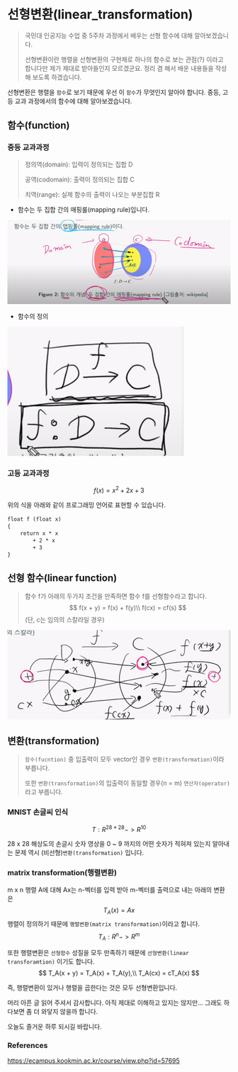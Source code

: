 # 선형변환(linear_transformation)

> 국민대 인공지능 수업 중 5주차 과정에서 배우는 선형 함수에 대해 알아보겠습니다.
>
> 선형변환이란 행렬을 선형변환의 구현체로 하나의 함수로 보는 관점(?) 이라고 합니다만 제가 제대로 받아들인지 모르겠군요. 정리 겸 해서 배운 내용들을 작성해 보도록 하겠습니다.

선형변환은 행렬을 `함수`로 보기 때문에 우선 이 `함수`가 무엇인지 알아야 합니다. 중등, 고등 교과 과정에서의 함수에 대해 알아보겠습니다.

## 함수(function)

### 중등 교과과정

> 정의역(domain): 입력이 정의되는 집합 D
>
> 공역(codomain): 출력이 정의되는 집합 C
>
> 치역(range): 실제 함수의 출력이 나오는 부분집합 R

- 함수는 두 집합 간의 매핑룰(mapping rule)입니다.

![image-20230411085029947](https://raw.githubusercontent.com/KrGil/blog-contents-b/203ffe7e9ae11667c881d1feaf9f7cb8e25ca87c/computer-science/artificial-intelligence/mathematic-fundamentals-for-artificial-intelligence/linear_transformation.assets/image-20230411085029947.png)

- 함수의 정의

![image-20230411085503137](https://raw.githubusercontent.com/KrGil/blog-contents-b/203ffe7e9ae11667c881d1feaf9f7cb8e25ca87c/computer-science/artificial-intelligence/mathematic-fundamentals-for-artificial-intelligence/linear_transformation.assets/image-20230411085503137.png)



### 고등 교과과정

$$
f(x) = x^2 + 2x + 3
$$

위의 식을 아래와 같이 프로그래밍 언어로 표현할 수 있습니다.

```
float f (float x)
{
	return x * x
		+ 2 * x
		+ 3
}
```
## 선형 함수(linear function)

> 함수 f가 아래의 두가지 조건을 만족하면 함수 f를 선형함수라고 합니다.
> $$
> f(x + y) = f(x) + f(y)\\
> f(cx) = cf(s)
> $$
> (단, c는 임의의 스칼라일 경우)

![image-20230411090646020](https://raw.githubusercontent.com/KrGil/blog-contents-b/203ffe7e9ae11667c881d1feaf9f7cb8e25ca87c/computer-science/artificial-intelligence/mathematic-fundamentals-for-artificial-intelligence/linear_transformation.assets/image-20230411090646020.png)



## 변환(transformation)

> `함수(fucntion)` 중 입출력이 모두 vector인 경우 `변환(transformation)`이라 부릅니다. 
>
> 또한 `변환(transformation)`의 입출력이 동일할 경우(n = m) `연산자(operator)`라고 부릅니다.

###  MNIST 손글씨 인식

$$
T: R^{28*28} -> R^{10}
$$

28 x 28 해상도의 손글시 숫자 영상을 0 ~ 9 까지의 어떤 숫자가 적혀져 있는지 알아내는 문제 역시 (비선형)`변환(transformation)` 입니다. 

### matrix transformation(행렬변환)

m x n 행렬 A에 대해 Ax는 n-벡터를 입력 받아 m-벡터를 출력으로 내는 아래의 변환은 
$$
T_A(x) = Ax
$$
행렬이 정의하기 때문에 `행렬변환(matrix transformation)`이라고 합니다.
$$
T_{A}: R^n -> R^m
$$



또한 행렬변환은 `선형함수` 성질을 모두 만족하기 때문에 `선형변환(linear transforamtion)` 이기도 합니다.
$$
T_A(x + y) = T_A(x) + T_A(y),\\
T_A(cx) = cT_A(x)
$$


즉, 행렬변환이 있거나 행렬을 곱한다는 것은 모두 선형변환입니다.



머리 아픈 글 읽어 주셔서 감사합니다. 아직 제대로 이해하고 있지는 않지만... 그래도 하다보면 좀 더 와닿지 않을까 합니다.

오늘도 즐거운 하루 되시길 바랍니다.



### References

https://ecampus.kookmin.ac.kr/course/view.php?id=57695
